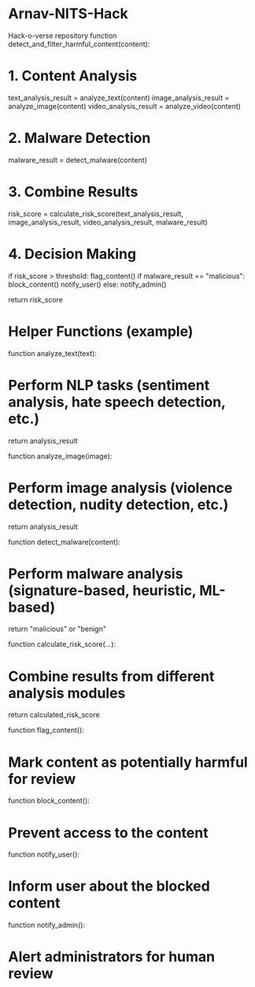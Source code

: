# Arnav-NITS-Hack
Hack-o-verse repository 
function detect_and_filter_harmful_content(content):
  # 1. Content Analysis
  text_analysis_result = analyze_text(content) 
  image_analysis_result = analyze_image(content) 
  video_analysis_result = analyze_video(content)

  # 2. Malware Detection
  malware_result = detect_malware(content) 

  # 3. Combine Results
  risk_score = calculate_risk_score(text_analysis_result, 
                                  image_analysis_result, 
                                  video_analysis_result, 
                                  malware_result)

  # 4. Decision Making
  if risk_score > threshold:
    flag_content() 
    if malware_result == "malicious":
      block_content() 
      notify_user() 
    else:
      notify_admin() 

  return risk_score

# Helper Functions (example)
function analyze_text(text):
  # Perform NLP tasks (sentiment analysis, hate speech detection, etc.)
  return analysis_result

function analyze_image(image):
  # Perform image analysis (violence detection, nudity detection, etc.)
  return analysis_result

function detect_malware(content):
  # Perform malware analysis (signature-based, heuristic, ML-based)
  return "malicious" or "benign" 

function calculate_risk_score(...):
  # Combine results from different analysis modules
  return calculated_risk_score 

function flag_content():
  # Mark content as potentially harmful for review

function block_content():
  # Prevent access to the content

function notify_user():
  # Inform user about the blocked content

function notify_admin():
  # Alert administrators for human review

